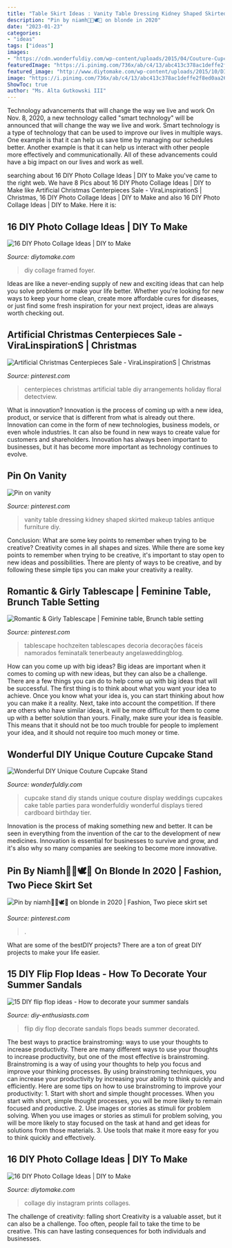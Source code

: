```yaml
---
title: "Table Skirt Ideas : Vanity Table Dressing Kidney Shaped Skirted Makeup Tables Antique Furniture Diy"
description: "Pin by niamh🧚🏻🕊🤍 on blonde in 2020"
date: "2023-01-23"
categories:
- "ideas"
tags: ["ideas"]
images:
- "https://cdn.wonderfuldiy.com/wp-content/uploads/2015/04/Couture-Cupcake-Stand-4.jpg"
featuredImage: "https://i.pinimg.com/736x/ab/c4/13/abc413c378ac1deffe2f8ed0aa265381.jpg"
featured_image: "http://www.diytomake.com/wp-content/uploads/2015/10/DIY-Framed-Photo-Collages.jpg"
image: "https://i.pinimg.com/736x/ab/c4/13/abc413c378ac1deffe2f8ed0aa265381.jpg"
ShowToc: true
author: "Ms. Alta Gutkowski III"
---
```



Technology advancements that will change the way we live and work
On Nov. 8, 2020, a new technology called "smart technology" will be announced that will change the way we live and work. Smart technology is a type of technology that can be used to improve our lives in multiple ways. One example is that it can help us save time by managing our schedules better. Another example is that it can help us interact with other people more effectively and communicationally. All of these advancements could have a big impact on our lives and work as well.

	

		
searching about 16 DIY Photo Collage Ideas | DIY to Make you've came to the right web. We have 8 Pics about 16 DIY Photo Collage Ideas | DIY to Make like Artificial Christmas Centerpieces Sale - ViraLinspirationS | Christmas, 16 DIY Photo Collage Ideas | DIY to Make and also 16 DIY Photo Collage Ideas | DIY to Make. Here it is:
		
    
## 16 DIY Photo Collage Ideas | DIY To Make

<img loading=lazy src="http://www.diytomake.com/wp-content/uploads/2015/10/DIY-Framed-Photo-Collages.jpg" onerror="this.onerror=null;this.src='https://tse4.mm.bing.net/th?id=OIP.-3f67YtjQz0BfnFBLQhKXAHaLH&amp;pid=15.1';" alt="16 DIY Photo Collage Ideas | DIY to Make">

_Source: diytomake.com_

>diy collage framed foyer. 

	

Ideas are like a never-ending supply of new and exciting ideas that can help you solve problems or make your life better. Whether you're looking for new ways to keep your home clean, create more affordable cures for diseases, or just find some fresh inspiration for your next project, ideas are always worth checking out.

    
## Artificial Christmas Centerpieces Sale - ViraLinspirationS | Christmas

<img loading=lazy src="https://i.pinimg.com/originals/93/b4/0f/93b40ffd5147ac25d8c00448bff5c0ba.jpg" onerror="this.onerror=null;this.src='https://tse3.mm.bing.net/th?id=OIP.80Xi8JRVKnKA3KcAGNFDZwHaJ3&amp;pid=15.1';" alt="Artificial Christmas Centerpieces Sale - ViraLinspirationS | Christmas">

_Source: pinterest.com_

>centerpieces christmas artificial table diy arrangements holiday floral detectview. 

	

What is innovation?
Innovation is the process of coming up with a new idea, product, or service that is different from what is already out there. Innovation can come in the form of new technologies, business models, or even whole industries. It can also be found in new ways to create value for customers and shareholders. Innovation has always been important to businesses, but it has become more important as technology continues to evolve.

    
## Pin On Vanity

<img loading=lazy src="https://i.pinimg.com/736x/42/05/91/42059199a2d352284f6b4cd587dbf769.jpg" onerror="this.onerror=null;this.src='https://tse3.mm.bing.net/th?id=OIP.HqlCmabXxQh-EzEAoJG80AHaG_&amp;pid=15.1';" alt="Pin on vanity">

_Source: pinterest.com_

>vanity table dressing kidney shaped skirted makeup tables antique furniture diy. 

	

Conclusion: What are some key points to remember when trying to be creative?
Creativity comes in all shapes and sizes. While there are some key points to remember when trying to be creative, it's important to stay open to new ideas and possibilities. There are plenty of ways to be creative, and by following these simple tips you can make your creativity a reality.

    
## Romantic &amp; Girly Tablescape | Feminine Table, Brunch Table Setting

<img loading=lazy src="https://i.pinimg.com/736x/ab/c4/13/abc413c378ac1deffe2f8ed0aa265381.jpg" onerror="this.onerror=null;this.src='https://tse2.mm.bing.net/th?id=OIP.6Mwi3GaHNmYpNbkyLjo36AHaKq&amp;pid=15.1';" alt="Romantic &amp; Girly Tablescape | Feminine table, Brunch table setting">

_Source: pinterest.com_

>tablescape hochzeiten tablescapes decoria decorações fáceis namorados feminatalk tenerbeauty angelaweddingblog. 

	

How can you come up with big ideas?
Big ideas are important when it comes to coming up with new ideas, but they can also be a challenge. There are a few things you can do to help come up with big ideas that will be successful. The first thing is to think about what you want your idea to achieve. Once you know what your idea is, you can start thinking about how you can make it a reality. Next, take into account the competition. If there are others who have similar ideas, it will be more difficult for them to come up with a better solution than yours. Finally, make sure your idea is feasible. This means that it should not be too much trouble for people to implement your idea, and it should not require too much money or time.

    
## Wonderful DIY Unique Couture Cupcake Stand

<img loading=lazy src="https://cdn.wonderfuldiy.com/wp-content/uploads/2015/04/Couture-Cupcake-Stand-4.jpg" onerror="this.onerror=null;this.src='https://tse1.mm.bing.net/th?id=OIP.14_7XjRssVlEpz1C2409YAHaMx&amp;pid=15.1';" alt="Wonderful DIY Unique Couture Cupcake Stand">

_Source: wonderfuldiy.com_

>cupcake stand diy stands unique couture display weddings cupcakes cake table parties para wonderfuldiy wonderful displays tiered cardboard birthday tier. 

	

Innovation is the process of making something new and better. It can be seen in everything from the invention of the car to the development of new medicines. Innovation is essential for businesses to survive and grow, and it's also why so many companies are seeking to become more innovative.

    
## Pin By Niamh🧚🏻🕊🤍 On Blonde In 2020 | Fashion, Two Piece Skirt Set

<img loading=lazy src="https://i.pinimg.com/736x/50/b7/27/50b7271010b557f0582c59cef5c4970a.jpg" onerror="this.onerror=null;this.src='https://tse2.mm.bing.net/th?id=OIP.3eaVuE1bFrHx-IO_jPDU4AHaKd&amp;pid=15.1';" alt="Pin by niamh🧚🏻🕊🤍 on blonde in 2020 | Fashion, Two piece skirt set">

_Source: pinterest.com_

>. 

	

What are some of the bestDIY projects?
There are a ton of great DIY projects to make your life easier.

    
## 15 DIY Flip Flop Ideas - How To Decorate Your Summer Sandals

<img loading=lazy src="http://www.diy-enthusiasts.com/wp-content/uploads/2014/05/diy-flip-flops-ideas-decorate-with-beads-chains.jpg" onerror="this.onerror=null;this.src='https://tse2.mm.bing.net/th?id=OIP.nVHjH0G2FT-6RSg099qfiwHaLH&amp;pid=15.1';" alt="15 DIY flip flop ideas - How to decorate your summer sandals">

_Source: diy-enthusiasts.com_

>flip diy flop decorate sandals flops beads summer decorated. 

	

The best ways to practice brainstroming: ways to use your thoughts to increase productivity.
There are many different ways to use your thoughts to increase productivity, but one of the most effective is brainstroming. Brainstroming is a way of using your thoughts to help you focus and improve your thinking processes. By using brainstroming techniques, you can increase your productivity by increasing your ability to think quickly and efficiently. Here are some tips on how to use brainstroming to improve your productivity: 1. Start with short and simple thought processes. When you start with short, simple thought processes, you will be more likely to remain focused and productive. 2. Use images or stories as stimuli for problem solving. When you use images or stories as stimuli for problem solving, you will be more likely to stay focused on the task at hand and get ideas for solutions from those materials. 3. Use tools that make it more easy for you to think quickly and effectively.

    
## 16 DIY Photo Collage Ideas | DIY To Make

<img loading=lazy src="http://www.diytomake.com/wp-content/uploads/2015/10/DIY-Instagram-Photo-Collages.jpg" onerror="this.onerror=null;this.src='https://tse2.mm.bing.net/th?id=OIP.sgzigI7Krv9mLHJd4yJ0fwHaFj&amp;pid=15.1';" alt="16 DIY Photo Collage Ideas | DIY to Make">

_Source: diytomake.com_

>collage diy instagram prints collages. 

	

The challenge of creativity: falling short
Creativity is a valuable asset, but it can also be a challenge. Too often, people fail to take the time to be creative. This can have lasting consequences for both individuals and businesses.

